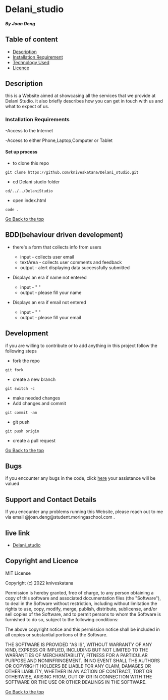 # Delani_studio


##### By Joan Deng

## Table of content

- [Description](#description)
- [Installation Requirement](#Installation)
- [Technology Used](#technology-used)
- [Licence](#licence)


## Description

<p>this is a Website aimed at showcasing all the services that we provide at Delani Studio. it also briefly describes how you can get in touch with us and what to expect of us.</p>

### Installation Requirements

-Access to the Internet

-Access to either Phone,Laptop,Computer or Tablet

#### Set up process
* to clone this repo

 ``
 git clone
 https://github.com/kniveskatana/Delani_studio.git
 ``

* cd Delani studio folder

 ``
 cd/../../DelaniStudio
 ``

* open index.html

 ``
 code .
 ``

[Go Back to the top](#Delani_studio)

## BDD(behaviour driven development)

* there's a form that collects info from users
  * input - collects user email
  * textArea - collects user comments and feedback
  * output - alert displaying data successfully submitted

* Displays an era if name not entered
  * input - " "
  * output - please fill your name 

* Displays an era if email not entered
  * input - " "
  * output - please fill your email

## Development
<p>if you are willing to contribute or to add anything in this project follow the following steps</p>

* fork the repo

``
git fork
``
* create a new branch

``
git switch -c 
``
* make needed changes
* Add changes and commit

``
git commit -am
``
* git push

``
git push origin 
``
* create a pull request


[Go Back to the top](#Delani_studio)

## Bugs
<p>if you encounter any bugs in the code, click <a href="https://github.com/kniveskatana/Delani_studio/issues">here</a> your assistance will be valued

## Support and Contact Details
<p> If you encounter any problems running this Website, please reach out to me via email @joan.deng@student.moringaschool.com .</p>

## live link
* [Delani_studio](https://kniveskatana.github.io/Delani_studio/)

## Copyright and Licence

MIT License

Copyright (c) 2022 kniveskatana

Permission is hereby granted, free of charge, to any person obtaining a copy
of this software and associated documentation files (the "Software"), to deal
in the Software without restriction, including without limitation the rights
to use, copy, modify, merge, publish, distribute, sublicense, and/or sell
copies of the Software, and to permit persons to whom the Software is
furnished to do so, subject to the following conditions:

The above copyright notice and this permission notice shall be included in all
copies or substantial portions of the Software.

THE SOFTWARE IS PROVIDED "AS IS", WITHOUT WARRANTY OF ANY KIND, EXPRESS OR
IMPLIED, INCLUDING BUT NOT LIMITED TO THE WARRANTIES OF MERCHANTABILITY,
FITNESS FOR A PARTICULAR PURPOSE AND NONINFRINGEMENT. IN NO EVENT SHALL THE
AUTHORS OR COPYRIGHT HOLDERS BE LIABLE FOR ANY CLAIM, DAMAGES OR OTHER
LIABILITY, WHETHER IN AN ACTION OF CONTRACT, TORT OR OTHERWISE, ARISING FROM,
OUT OF OR IN CONNECTION WITH THE SOFTWARE OR THE USE OR OTHER DEALINGS IN THE
SOFTWARE.

[Go Back to the top](#Delani_studio)
